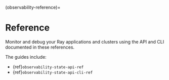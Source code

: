 (observability-reference)=

# Reference

Monitor and debug your Ray applications and clusters using the API and CLI documented in these references.

The guides include:
* {ref}`observability-state-api-ref`
* {ref}`observability-state-api-cli-ref`